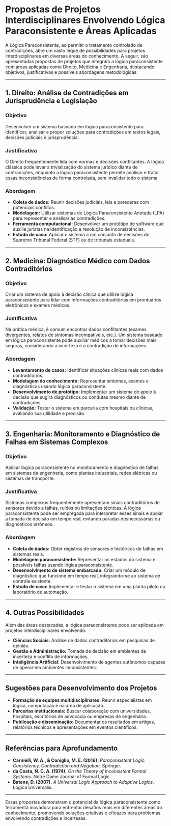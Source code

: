
# Propostas de Projetos Interdisciplinares Envolvendo Lógica Paraconsistente e Áreas Aplicadas

A Lógica Paraconsistente, ao permitir o tratamento controlado de contradições, abre um vasto leque de possibilidades para projetos interdisciplinares em diversas áreas do conhecimento. A seguir, são apresentadas propostas de projetos que integram a lógica paraconsistente com áreas aplicadas como Direito, Medicina e Engenharia, destacando objetivos, justificativas e possíveis abordagens metodológicas.

---

## 1. Direito: Análise de Contradições em Jurisprudência e Legislação

### **Objetivo**
Desenvolver um sistema baseado em lógica paraconsistente para identificar, analisar e propor soluções para contradições em textos legais, decisões judiciais e jurisprudência.

### **Justificativa**
O Direito frequentemente lida com normas e decisões conflitantes. A lógica clássica pode levar à trivialização do sistema jurídico diante de contradições, enquanto a lógica paraconsistente permite analisar e tratar essas inconsistências de forma controlada, sem invalidar todo o sistema.

### **Abordagem**
- **Coleta de dados:** Reunir decisões judiciais, leis e pareceres com potenciais conflitos.
- **Modelagem:** Utilizar sistemas de Lógica Paraconsistente Anotada (LPA) para representar e analisar as contradições.
- **Ferramenta computacional:** Desenvolver um protótipo de software que auxilie juristas na identificação e resolução de inconsistências.
- **Estudo de caso:** Aplicar o sistema a um conjunto de decisões do Supremo Tribunal Federal (STF) ou de tribunais estaduais.

---

## 2. Medicina: Diagnóstico Médico com Dados Contraditórios

### **Objetivo**
Criar um sistema de apoio à decisão clínica que utilize lógica paraconsistente para lidar com informações contraditórias em prontuários eletrônicos e exames médicos.

### **Justificativa**
Na prática médica, é comum encontrar dados conflitantes (exames divergentes, relatos de sintomas incompatíveis, etc.). Um sistema baseado em lógica paraconsistente pode auxiliar médicos a tomar decisões mais seguras, considerando a incerteza e a contradição de informações.

### **Abordagem**
- **Levantamento de casos:** Identificar situações clínicas reais com dados contraditórios.
- **Modelagem do conhecimento:** Representar sintomas, exames e diagnósticos usando lógica paraconsistente.
- **Desenvolvimento de protótipo:** Implementar um sistema de apoio à decisão que sugira diagnósticos ou condutas mesmo diante de contradições.
- **Validação:** Testar o sistema em parceria com hospitais ou clínicas, avaliando sua utilidade e precisão.

---

## 3. Engenharia: Monitoramento e Diagnóstico de Falhas em Sistemas Complexos

### **Objetivo**
Aplicar lógica paraconsistente no monitoramento e diagnóstico de falhas em sistemas de engenharia, como plantas industriais, redes elétricas ou sistemas de transporte.

### **Justificativa**
Sistemas complexos frequentemente apresentam sinais contraditórios de sensores devido a falhas, ruídos ou limitações técnicas. A lógica paraconsistente pode ser empregada para interpretar esses sinais e apoiar a tomada de decisão em tempo real, evitando paradas desnecessárias ou diagnósticos errôneos.

### **Abordagem**
- **Coleta de dados:** Obter registros de sensores e históricos de falhas em sistemas reais.
- **Modelagem paraconsistente:** Representar os estados do sistema e possíveis falhas usando lógica paraconsistente.
- **Desenvolvimento de sistema embarcado:** Criar um módulo de diagnóstico que funcione em tempo real, integrando-se ao sistema de controle existente.
- **Estudo de caso:** Implementar e testar o sistema em uma planta piloto ou laboratório de automação.

---

## 4. Outras Possibilidades

Além das áreas destacadas, a lógica paraconsistente pode ser aplicada em projetos interdisciplinares envolvendo:

- **Ciências Sociais:** Análise de dados contraditórios em pesquisas de opinião.
- **Gestão e Administração:** Tomada de decisão em ambientes de incerteza e conflito de informações.
- **Inteligência Artificial:** Desenvolvimento de agentes autônomos capazes de operar em ambientes inconsistentes.

---

## **Sugestões para Desenvolvimento dos Projetos**

- **Formação de equipes multidisciplinares:** Reunir especialistas em lógica, computação e na área de aplicação.
- **Parcerias institucionais:** Buscar colaboração com universidades, hospitais, escritórios de advocacia ou empresas de engenharia.
- **Publicação e disseminação:** Documentar os resultados em artigos, relatórios técnicos e apresentações em eventos científicos.

---

## **Referências para Aprofundamento**

- **Carnielli, W. A., & Coniglio, M. E. (2016).** *Paraconsistent Logic: Consistency, Contradiction and Negation*. Springer.
- **da Costa, N. C. A. (1974).** *On the Theory of Inconsistent Formal Systems*. Notre Dame Journal of Formal Logic.
- **Batens, D. (2007).** *A Universal Logic Approach to Adaptive Logics*. Logica Universalis.

---

Essas propostas demonstram o potencial da lógica paraconsistente como ferramenta inovadora para enfrentar desafios reais em diferentes áreas do conhecimento, promovendo soluções criativas e eficazes para problemas envolvendo contradições e incertezas.
```
